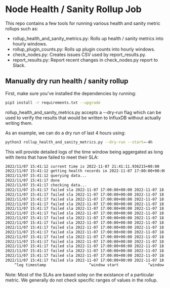 # Node Health / Sanity Rollup Job

This repo contains a few tools for running various health and sanity metric rollups such as:

* rollup_health_and_sanity_metrics.py: Rolls up health / sanity metrics into hourly windows.
* rollup_plugin_counts.py: Rolls up plugin counts into hourly windows.
* check_nodes.py: Creates issues CSV used by report_results.py.
* report_results.py: Report recent changes in check_nodes.py report to Slack.

## Manually dry run health / sanity rollup

First, make sure you've installed the dependencies by running:

```sh
pip3 install -r requirements.txt --upgrade
```

rollup_health_and_sanity_metrics.py accepts a --dry-run flag which can be used to verify the results that would be written to InfluxDB without actually writing them.

As an example, we can do a dry run of last 4 hours using:

```sh
python3 rollup_health_and_sanity_metrics.py --dry-run --start=-4h
```

This will provide detailed logs of the time window being aggergated as long with items that have failed to meet their SLA:

```txt
2022/11/07 15:41:12 current time is 2022-11-07 21:41:11.936215+00:00
2022/11/07 15:41:12 getting health records in 2022-11-07 17:00:00+00:00 2022-11-07 18:00:00+00:00
2022/11/07 15:41:12 querying data...
2022/11/07 15:41:17 done
2022/11/07 15:41:17 checking data...
2022/11/07 15:41:17 failed sla 2022-11-07 17:00:00+00:00 2022-11-07 18:00:00+00:00 W01C microphone audiosampler upload 0.000
2022/11/07 15:41:17 failed sla 2022-11-07 17:00:00+00:00 2022-11-07 18:00:00+00:00 W01E nxcore sys sys.cooling_max 0.000
2022/11/07 15:41:17 failed sla 2022-11-07 17:00:00+00:00 2022-11-07 18:00:00+00:00 W01E nxcore sys sys.freq.gpu_max 0.000
2022/11/07 15:41:17 failed sla 2022-11-07 17:00:00+00:00 2022-11-07 18:00:00+00:00 W01E nxcore sys sys.freq.cpu 0.000
2022/11/07 15:41:17 failed sla 2022-11-07 17:00:00+00:00 2022-11-07 18:00:00+00:00 W01E nxcore sys sys.freq.cpu_perc 0.000
2022/11/07 15:41:17 failed sla 2022-11-07 17:00:00+00:00 2022-11-07 18:00:00+00:00 W01E nxcore sys sys.load15 0.000
2022/11/07 15:41:17 failed sla 2022-11-07 17:00:00+00:00 2022-11-07 18:00:00+00:00 W01E nxcore sys sys.uptime 0.000
2022/11/07 15:41:17 failed sla 2022-11-07 17:00:00+00:00 2022-11-07 18:00:00+00:00 W01E nxcore sys sys.freq.emc_max 0.000
2022/11/07 15:41:17 failed sla 2022-11-07 17:00:00+00:00 2022-11-07 18:00:00+00:00 W01E nxcore sys sys.hwmon 0.000
2022/11/07 15:41:17 failed sla 2022-11-07 17:00:00+00:00 2022-11-07 18:00:00+00:00 W01E nxcore sys sys.net.tx_packets 0.000
2022/11/07 15:41:17 failed sla 2022-11-07 17:00:00+00:00 2022-11-07 18:00:00+00:00 W01E nxcore sys sys.freq.emc_min 0.000
2022/11/07 15:41:17 failed sla 2022-11-07 17:00:00+00:00 2022-11-07 18:00:00+00:00 W01E nxcore sys sys.net.rx_packets 0.000
2022/11/07 15:41:17 failed sla 2022-11-07 17:00:00+00:00 2022-11-07 18:00:00+00:00 W01E nxcore sys sys.fs.avail 0.000
2022/11/07 15:41:17 failed sla 2022-11-07 17:00:00+00:00 2022-11-07 18:00:00+00:00 W01E nxcore sys sys.freq.emc 0.000
2022/11/07 15:41:17 failed sla 2022-11-07 17:00:00+00:00 2022-11-07 18:00:00+00:00 W01E nxcore sys sys.fs.size 0.000
2022/11/07 15:41:17 failed sla 2022-11-07 17:00:00+00:00 2022-11-07 18:00:00+00:00 W01E nxcore sys sys.cpu_seconds 0.000
    ^log timestamp                   ^window start             ^window end         ^vsn  ^group^     metric        ^score (0 = all failed, 1 = all passed)
```

Note: Most of the SLAs are based soley on the existance of a particular metric. We generally do not check specific ranges of values in the rollup.
